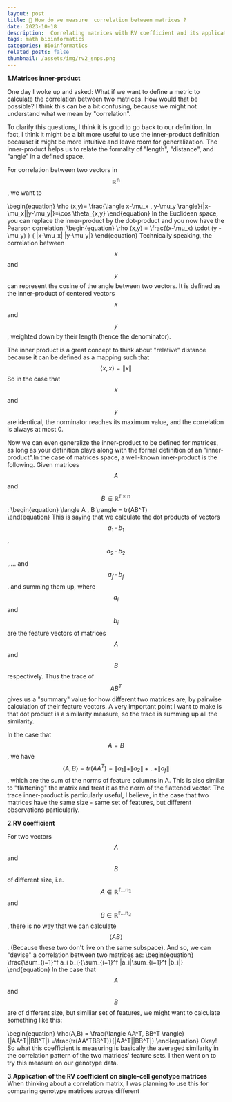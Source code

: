 ```yaml
---
layout: post
title: 📏 How do we measure  correlation between matrices ?
date: 2023-10-18
description:  Correlating matrices with RV coefficient and its application to correlating genotype arrays 
tags: math bioinformatics
categories: Bioinformatics
related_posts: false
thumbnail: /assets/img/rv2_snps.png
---
```

**1.Matrices inner-product**


One day I woke up and asked: What if we want to define a metric to calculate the correlation between two matrices. How would that be possible? I think this can be a bit confusing, because we might not understand what we mean by "correlation". 

To clarify this questions, I think it is good to go back to our definition. In fact, I think it might be a bit more useful to use the inner-product definition becauset it might be more intuitive and leave room for generalization. The inner-product helps us to relate the formality of "length", "distance", and "angle" in a defined space. 

For correlation between two vectors in $$\mathbb{R^n}$$, we want to 

\begin{equation}
    \rho (x,y)= \frac{\langle x-\mu_x , y-\mu_y \rangle}{\|x-\mu_x\|\|y-\mu_y\|}=\cos \theta_{x,y}
\end{equation}
 In the Euclidean space, you can replace the inner-product by the dot-product and you now have the Pearson correlation:
\begin{equation}
\rho (x,y) = \frac{(x-\mu_x) \cdot (y -\mu_y) } { \|x-\mu_x\| \|y-\mu_y\|}
\end{equation}
Technically speaking, the correlation between $$x$$ and $$y$$ can represent the cosine of the angle between two vectors. It is defined as the inner-product of centered vectors $$x$$ and $$y$$, weighted down by their length (hence the denominator).


The inner product is a great concept to think about "relative" distance because it can be defined as a mapping such that
$$\langle x,x \rangle = \|x\|$$
So in the case that $$x$$ and $$y$$ are identical, the norminator reaches its maximum value, and the correlation is always at most 0. 

Now we can even generalize the inner-product to be defined for matrices, as long as your definition plays along with the formal definition of an "inner-product".In the case of matrices space, a well-known inner-product is the following. Given matrices $$A$$ and $$B \in \mathbb{R^{f \times n}}$$:
\begin{equation}
\langle A , B \rangle = tr(AB^T)    
\end{equation}
This is saying that we calculate the dot products of vectors $$a_1 \cdot b_1$$ , $$a_2 \cdot b_2$$,.... and $$a_f \cdot b_f$$. and summing them up, where $$a_i$$ and $$b_i$$ are the feature vectors of matrices $$A$$ and $$B$$ respectively. Thus the trace of $$AB^T$$ gives us a "summary" value for how different two matrices are, by pairwise calculation of their feature vectors. A very important point I want to make is that dot product is a similarity measure, so the trace is summing up all the similarity.

In the case that $$A=B$$, we have 
$$\langle A ,B \rangle= tr(AA^T) = \|a_1\|+\|a_2\|+..+\|a_f\|$$,
which are the sum of the norms of feature columns in A.  This is also similar to "flattening" the matrix and treat it as the norm of the flattened vector.  The trace inner-product is particularly useful, I believe, in the case that 
two matrices have the same size - same set of features, but different observations particularly. 

**2.RV coefficient**

For two vectors $$A$$ and $$B$$ of different size, i.e. $$A \in \mathbb{R^{f \dots n_1}} $$ and $$B \in \mathbb{R^{f \dots n_2}}$$,
there is no way that we can calculate $$\langle A B \rangle$$. (Because these two don't live on the same subspace).
And so, we can "devise" a correlation between two matrices as:
\begin{equation}
    \frac{\sum_{i=1}^f a_i b_i}{\sum_{i=1}^f \|a_i\|\sum_{i=1}^f \|b_i\|}
\end{equation}
In the case that $$A$$ and $$B$$ are of different size, but similiar set of features, we might want to calculate something like this:

\begin{equation}
   \rho(A,B) = \frac{\langle AA^T, BB^T \rangle}{\|AA^T\|\|BB^T\|} =\frac{tr(AA^TBB^T)}{\|AA^T\|\|BB^T\|}
 \end{equation}
Okay! So what this coefficient is measuring is basically the averaged similarity in the correlation pattern of the two matrices' feature sets. 
 I then went on to try this measure on  our genotype data. 

 **3.Application of the RV coefficient on single-cell genotype matrices**
 When thinking about a correlation matrix, I was planning to use this for comparing genotype matrices across different 